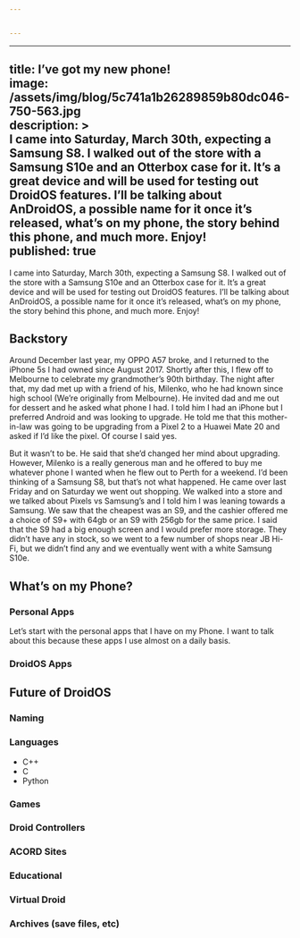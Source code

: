 ```yaml
---


---
```


<hr>
<h2 id="title-ive-got-my-new-phoneimage-assetsimgblog5c741a1b26289859b80dc046-750-563.jpgdescription-i-came-into-saturday-march-30th-expecting-a-samsung-s8.-i-walked-out-of-the-store-with-a-samsung-s10e-and-an-otterbox-case-for-it.-its-a-great-device-and-will-be-used-for-testing-out-droidos-features.-ill-be-talking-about-androidos-a-possible-name-for-it-once-its-released-whats-on-my-phone-the-story-behind-this-phone-and-much-more.-enjoypublished-true">title: I’ve got my new phone!<br>
image: /assets/img/blog/5c741a1b26289859b80dc046-750-563.jpg<br>
description: &gt;<br>
I came into Saturday, March 30th, expecting a Samsung S8. I walked out of the store with a Samsung S10e and an Otterbox case for it. It’s a great device and will be used for testing out DroidOS features. I’ll be talking about AnDroidOS, a possible name for it once it’s released, what’s on my phone, the story behind this phone, and much more. Enjoy!<br>
published: true</h2>
<p>I came into Saturday, March 30th, expecting a Samsung S8. I walked out of the store with a Samsung S10e and an Otterbox case for it. It’s a great device and will be used for testing out DroidOS features. I’ll be talking about AnDroidOS, a possible name for it once it’s released, what’s on my phone, the story behind this phone, and much more. Enjoy!</p>
<h2 id="backstory">Backstory</h2>
<p>Around December last year, my OPPO A57 broke, and I returned to the iPhone 5s I had owned since August 2017. Shortly after this, I flew off to Melbourne to celebrate my grandmother’s 90th birthday. The night after that, my dad met up with a friend of his, Milenko, who he had known since high school (We’re originally from Melbourne). He invited dad and me out for dessert and he asked what phone I had. I told him I had an iPhone but I preferred Android and was looking to upgrade. He told me that this mother-in-law was going to be upgrading from a Pixel 2 to a Huawei Mate 20 and asked if I’d like the pixel. Of course I said yes.</p>
<p>But it wasn’t to be. He said that she’d changed her mind about upgrading. However, Milenko is a really generous man and he offered to buy me whatever phone I wanted when he flew out to Perth for a weekend. I’d been thinking of a Samsung S8, but that’s not what happened. He came over last Friday and on Saturday we went out shopping. We walked into a store and we talked about Pixels vs Samsung’s and I told him I was leaning towards a Samsung. We saw that the cheapest was an S9, and the cashier offered me a choice of S9+ with 64gb or an S9 with 256gb for the same price. I said that the S9 had a big enough screen and I would prefer more storage. They didn’t have any in stock, so we went to a few number of shops near JB Hi-Fi, but we didn’t find any and we eventually went with a white Samsung S10e.</p>
<h2 id="whats-on-my-phone">What’s on my Phone?</h2>
<h3 id="personal-apps">Personal Apps</h3>
<p>Let’s start with the personal apps that I have on my Phone. I want to talk about this because these apps I use almost on a daily basis.</p>
<h3 id="droidos-apps">DroidOS Apps</h3>
<h2 id="future-of-droidos">Future of DroidOS</h2>
<h3 id="naming">Naming</h3>
<h3 id="languages">Languages</h3>
<ul>
<li>C++</li>
<li>C</li>
<li>Python</li>
</ul>
<h3 id="games">Games</h3>
<h3 id="droid-controllers">Droid Controllers</h3>
<h3 id="acord-sites">ACORD Sites</h3>
<h3 id="educational">Educational</h3>
<h3 id="virtual-droid">Virtual Droid</h3>
<h3 id="archives-save-files-etc">Archives (save files, etc)</h3>

